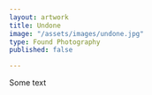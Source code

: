 ```yaml
---
layout: artwork
title: Undone
image: "/assets/images/undone.jpg"
type: Found Photography
published: false

---
```

Some text